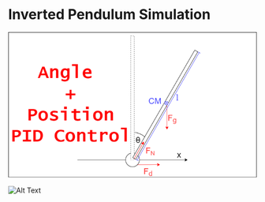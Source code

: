 # Inverted Pendulum Simulation

![Alt Text](simulations/angle-and-position-PID.png)

![Alt Text](no_force.gif)
